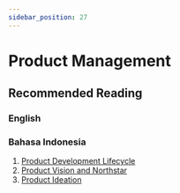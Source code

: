 ```yaml
---
sidebar_position: 27
---
```


# Product Management

## Recommended Reading

### English 

### Bahasa Indonesia

1. [Product Development Lifecycle](https://medium.com/@myskill.id/product-development-lifecycle-8ed830d9b7b5)
2. [Product Vision and Northstar](https://medium.com/@myskill.id/product-vision-and-north-star-986ddf3b39d5)
3. [Product Ideation](https://medium.com/@myskill.id/product-ideation-8f14de1ac653)